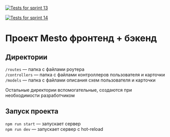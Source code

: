 [![Tests for sprint 13](https://github.com/${altwebga}/${express-mesto-gha}/actions/workflows/tests-13-sprint.yml/badge.svg)](https://github.com/${altwebga}/${express-mesto-gha}/actions/workflows/tests-13-sprint.yml) 

[![Tests for sprint 14](https://github.com/${altwebga}/${express-mesto-gha}/actions/workflows/tests-14-sprint.yml/badge.svg)](https://github.com/${altwebga}/${express-mesto-gha}/actions/workflows/tests-14-sprint.yml)

# Проект Mesto фронтенд + бэкенд

## Директории

`/routes` — папка с файлами роутера  
`/controllers` — папка с файлами контроллеров пользователя и карточки   
`/models` — папка с файлами описания схем пользователя и карточки  
  
Остальные директории вспомогательные, создаются при необходимости разработчиком

## Запуск проекта

`npm run start` — запускает сервер   
`npm run dev` — запускает сервер с hot-reload
